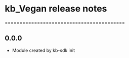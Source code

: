 # kb_Vegan release notes
=========================================

0.0.0
-----
* Module created by kb-sdk init
